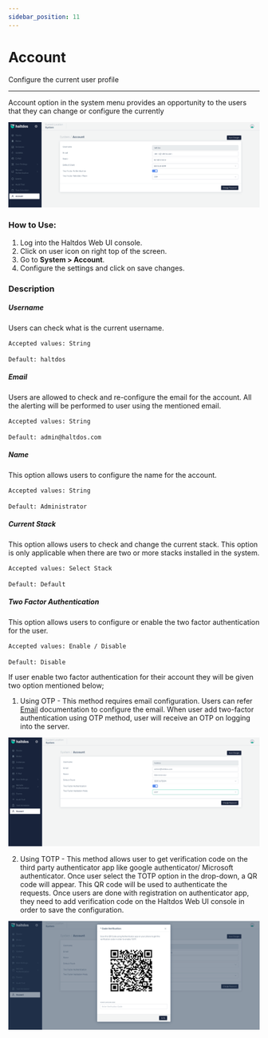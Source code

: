 ```yaml
---
sidebar_position: 11
---
```


# Account

Configure the current user profile

---

Account option in the system menu provides an opportunity to the users that they can change or configure the currently 


![Account](/img/platform/v7/docs/account.png)

### How to Use:
1. Log into the Haltdos Web UI console.
2. Click on user icon on right top of the screen.
3. Go to **System > Account**.
4. Configure the settings and click on save changes.

### Description

##### **Username**
Users can check what is the current username.

    Accepted values: String

    Default: haltdos 

##### **Email**
Users are allowed to check and re-configure the email for the account. All the alerting will be performed to user using the mentioned email.

    Accepted values: String

    Default: admin@haltdos.com 

##### **Name**
This option allows users to configure the name for the account.

    Accepted values: String

    Default: Administrator 

##### **Current Stack**
This option allows users to check and change the current stack. This option is only applicable when there are two or more stacks installed in the system.

    Accepted values: Select Stack

    Default: Default 

##### **Two Factor Authentication**
This option allows users to configure or enable the two factor authentication for the user. 

    Accepted values: Enable / Disable

    Default: Disable 

If user enable two factor authentication for their account they will be given two option mentioned below;

1. Using OTP - This method requires email configuration. Users can refer [Email](/docs/enterprise/platform/system/email.md) documentation to configure the email. When user add two-factor authentication using OTP method, user will receive an OTP on logging into the server.

![OTP](/img/platform/v7/docs/accountotp.png)

2. Using TOTP - This method allows user to get verification code on the third party authenticator app like google authenticator/ Microsoft authenticator. Once user select the TOTP option in the drop-down, a QR code will appear. This QR code will be used to authenticate the requests. Once users are done with registration on authenticator app, they need to add verification code on the Haltdos Web UI console in order to save the configuration.

![TOTP](/img/platform/v7/docs/accounttotp.png)